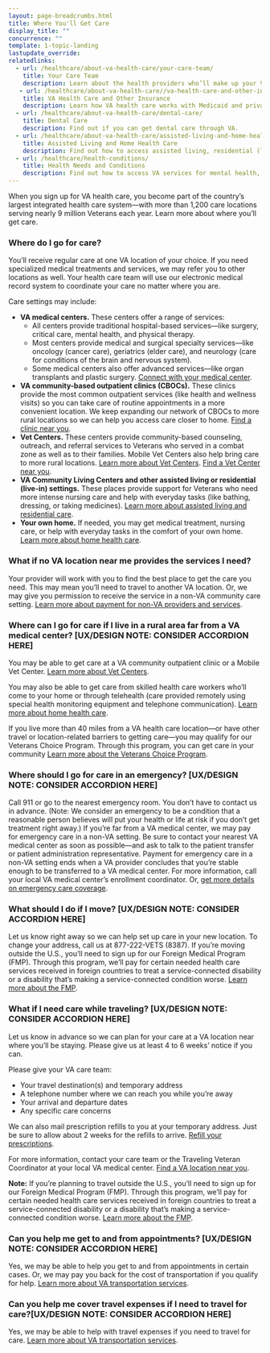 ```yaml
---
layout: page-breadcrumbs.html
title: Where You'll Get Care
display_title: ""
concurrence: ""
template: 1-topic-landing 
lastupdate_override: 
relatedlinks:
  - url: /healthcare/about-va-health-care/your-care-team/
    title: Your Care Team
    description: Learn about the health providers who’ll make up your VA care team.
   - url: /healthcare/about-va-health-care//va-health-care-and-other-insurance/
    title: VA Health Care and Other Insurance
    description: Learn how VA health care works with Medicaid and private insurance.
  - url: /healthcare/about-va-health-care/dental-care/
    title: Dental Care
    description: Find out if you can get dental care through VA.
  - url: /healthcare/about-va-health-care/assisted-living-and-home-health-care/
    title: Assisted Living and Home Health Care
    description: Find out how to access assisted living, residential (live-in), or home health care options through VA.
  - url: /healthcare/health-conditions/
    title: Health Needs and Conditions
    description: Find out how to access VA services for mental health, women’s health, and other specific needs.
---
```


<div class="va-introtext">

When you sign up for VA health care, you become part of the country’s largest integrated health care system—with more than 1,200 care locations serving nearly 9 million Veterans each year. Learn more about where you’ll get care.

</div>

<div class="feature" markdown=“1”>

### Where do I go for care?

You’ll receive regular care at one VA location of your choice. If you need specialized medical treatments and services, we may refer you to other locations as well. Your health care team will use our electronic medical record system to coordinate your care no matter where you are.

Care settings may include:

- **VA medical centers.** These centers offer a range of services:
  - All centers provide traditional hospital-based services—like surgery, critical care, mental health, and physical therapy.
  - Most centers provide medical and surgical specialty services—like oncology (cancer care), geriatrics (elder care), and neurology (care for conditions of the brain and nervous system).
  - Some medical centers also offer advanced services—like organ transplants and plastic surgery.
[Connect with your medical center](https://www.va.gov/health/vamc/). 
- **VA community-based outpatient clinics (CBOCs).** These clinics provide the most common outpatient services (like health and wellness visits) so you can take care of routine appointments in a more convenient location. We keep expanding our network of CBOCs to more rural locations so we can help you access care closer to home. [Find a clinic near you](https://www.va.gov/directory/guide/home.asp). 
- **Vet Centers.** These centers provide community-based counseling, outreach, and referral services to Veterans who served in a combat zone as well as to their families. Mobile Vet Centers also help bring care to more rural locations. 
[Learn more about Vet Centers](http://www.vetcenter.va.gov). 
[Find a Vet Center near you](https://www.va.gov/directory/guide/vetcenter.asp). 
- **VA Community Living Centers and other assisted living or residential (live-in) settings.** These places provide support for Veterans who need more intense nursing care and help with everyday tasks (like bathing, dressing, or taking medicines). [Learn more about assisted living and residential care](/healthcare/about-va-health-care/assisted-living-and-home-health-care/).
- **Your own home.** If needed, you may get medical treatment, nursing care, or help with everyday tasks in the comfort of your own home. [Learn more about home health care](/healthcare/about-va-health-care/assisted-living-and-home-health-care/).

### What if no VA location near me provides the services I need?

Your provider will work with you to find the best place to get the care you need. This may mean you’ll need to travel to another VA location. Or, we may give you permission to receive the service in a non-VA community care setting. [Learn more about payment for non-VA providers and services](https://www.va.gov/PURCHASEDCARE/programs/veterans/nonvacare/). 

</div>

### Where can I go for care if I live in a rural area far from a VA medical center? [UX/DESIGN NOTE: CONSIDER ACCORDION HERE]

You may be able to get care at a VA community outpatient clinic or a Mobile Vet Center. [Learn more about Vet Centers](http://www.vetcenter.va.gov). 

You may also be able to get care from skilled health care workers who’ll come to your home or through telehealth (care provided remotely using special health monitoring equipment and telephone communication). [Learn more about home health care](/healthcare/about-va-health-care/assisted-living-and-home-health-care/).

If you live more than 40 miles from a VA health care location—or have other travel or location-related barriers to getting care—you may qualify for our Veterans Choice Program. Through this program, you can get care in your community [Learn more about the Veterans Choice Program](https://www.va.gov/opa/choiceact/index.asp).

### Where should I go for care in an emergency? [UX/DESIGN NOTE: CONSIDER ACCORDION HERE]

Call 911 or go to the nearest emergency room. You don’t have to contact us in advance. (Note: We consider an emergency to be a condition that a reasonable person believes will put your health or life at risk if you don’t get treatment right away.)
If you’re far from a VA medical center, we may pay for emergency care in a non-VA setting. Be sure to contact your nearest VA medical center as soon as possible—and ask to talk to the patient transfer or patient administration representative. Payment for emergency care in a non-VA setting ends when a VA provider concludes that you’re stable enough to be transferred to a VA medical center.
For more information, call your local VA medical center’s enrollment coordinator. Or, [get more details on emergency care coverage](https://www.va.gov/healthbenefits/access/emergency_care.asp). 

### What should I do if I move? [UX/DESIGN NOTE: CONSIDER ACCORDION HERE]

Let us know right away so we can help set up care in your new location. To change your address, call us at 877-222-VETS (8387). If you’re moving outside the U.S., you’ll need to sign up for our Foreign Medical Program (FMP). Through this program, we’ll pay for certain needed health care services received in foreign countries to treat a service-connected disability or a disability that’s making a service-connected condition worse. [Learn more about the FMP](https://www.va.gov/COMMUNITYCARE/programs/veterans/fmp/index.asp). 

### What if I need care while traveling? [UX/DESIGN NOTE: CONSIDER ACCORDION HERE]

Let us know in advance so we can plan for your care at a VA location near where you’ll be staying. Please give us at least 4 to 6 weeks’ notice if you can.

Please give your VA care team:

- Your travel destination(s) and temporary address
- A telephone number where we can reach you while you’re away
- Your arrival and departure dates
- Any specific care concerns

We can also mail prescription refills to you at your temporary address. Just be sure to allow about 2 weeks for the refills to arrive. [Refill your prescriptions](/healthcare/prescriptions/). 

For more information, contact your care team or the Traveling Veteran Coordinator at your local VA medical center. [Find a VA location near you](https://www.va.gov/directory/guide/home.asp). 

**Note:** If you’re planning to travel outside the U.S., you’ll need to sign up for our Foreign Medical Program (FMP). Through this program, we’ll pay for certain needed health care services received in foreign countries to treat a service-connected disability or a disability that’s making a service-connected condition worse. [Learn more about the FMP](https://www.va.gov/COMMUNITYCARE/programs/veterans/fmp/index.asp). 

### Can you help me get to and from appointments? [UX/DESIGN NOTE: CONSIDER ACCORDION HERE]

Yes, we may be able to help you get to and from appointments in certain cases. Or, we may pay you back for the cost of transportation if you qualify for help. [Learn more about VA transportation services](https://www.va.gov/healthbenefits/vtp/). 

### Can you help me cover travel expenses if I need to travel for care?[UX/DESIGN NOTE: CONSIDER ACCORDION HERE]

Yes, we may be able to help with travel expenses if you need to travel for care. [Learn more about VA transportation services](https://www.va.gov/healthbenefits/vtp/). 
